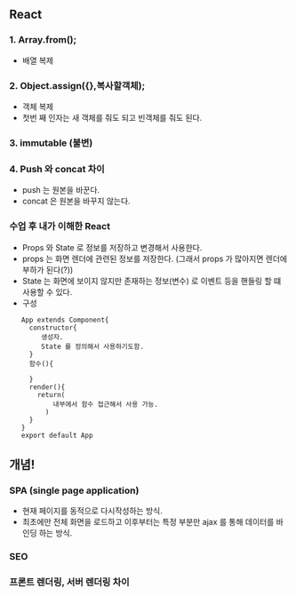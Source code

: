 
## React
### 1. Array.from();
  - 배열 복제<br>

### 2. Object.assign({},복사할객체);
  - 객체 복제<br>
  - 첫번 째 인자는 새 객체를 줘도 되고 빈객체를 줘도 된다.<br>

### 3. immutable (불변)

### 4. Push 와 concat 차이
  - push 는 원본을 바꾼다.<br>
  - concat 은 원본을 바꾸지 않는다.<br>

### 수업 후 내가 이해한 React

  - Props 와 State 로 정보를 저장하고 변경해서 사용한다. <br>
  - props 는 화면 렌더에 관련된 정보를 저장한다. (그래서 props 가 많아지면 렌더에 부하가 된다(?))<br>
  - State 는 화면에 보이지 않지만 존재하는 정보(변수) 로 이벤트 등을 핸들링 할 떄 사용할 수 있다. <br>
  - 구성<br>
  ``` React
     App extends Component{
       constructor{
          생성자.
          State 를 정의해서 사용하기도함.
       }
       함수(){

       }
       render(){
         return(
             내부에서 함수 접근해서 사용 가능.
           )
       }
     }
     export default App
  ```


## 개념!
### SPA (single page application)
  - 현재 페이지를 동적으로 다시작성하는 방식.<br>
  - 최초에만 전체 화면을 로드하고 이후부터는 특정 부분만 ajax 를 통해 데이터를 바인딩 하는 방식.<br>

### SEO


### 프론트 렌더링, 서버 렌더링 차이

###
